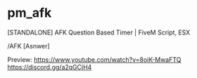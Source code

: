 # pm_afk
[STANDALONE] AFK Question Based Timer | FiveM Script, ESX

/AFK [Asnwer]

Preview: https://www.youtube.com/watch?v=8oiK-MwaFTQ
https://discord.gg/a2qGCjH4
